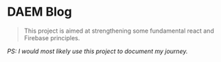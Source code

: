 # DAEM Blog

> This project is aimed at strengthening some fundamental react and   Firebase principles.

*PS: I would most likely use this project to document my journey.*